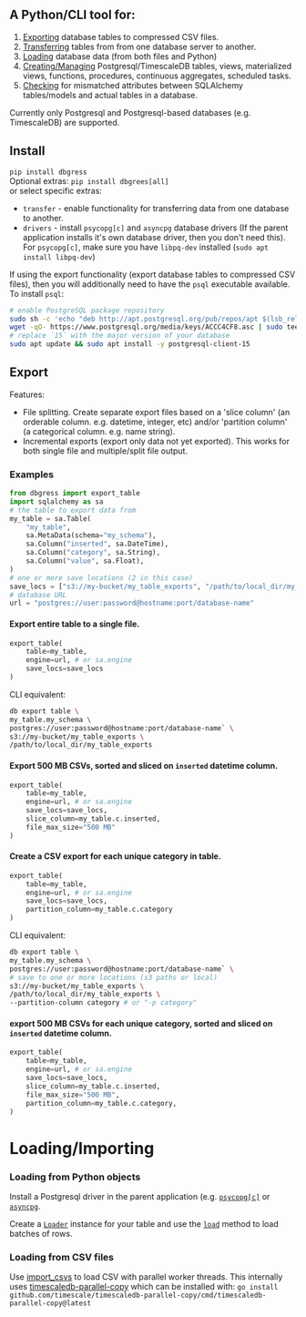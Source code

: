 ## A Python/CLI tool for:
1. [Exporting](#export) database tables to compressed CSV files.
2. [Transferring](./dbgress/transfer.py) tables from from one database server to another.
3. [Loading](#loadingimporting) database data (from both files and Python)
4. [Creating/Managing](./dbgress/components) Postgresql/TimescaleDB tables, views, materialized views, functions, procedures, continuous aggregates, scheduled tasks.
5. [Checking](./dbgress/compare.py) for mismatched attributes between SQLAlchemy tables/models and actual tables in a database.

Currently only Postgresql and Postgresql-based databases (e.g. TimescaleDB) are supported.

## Install
`pip install dbgress`   
Optional extras: `pip install dbgrees[all]`   
or select specific extras:
- `transfer` - enable functionality for transferring data from one database to another.
- `drivers` - install `psycopg[c]` and `asyncpg` database drivers (If the parent application installs it's own database driver, then you don't need this). For `psycopg[c]`, make sure you have `libpq-dev` installed (`sudo apt install libpq-dev`)       

If using the export functionality (export database tables to compressed CSV files), then you will additionally need to have the `psql` executable available.
To install `psql`:
```bash
# enable PostgreSQL package repository
sudo sh -c 'echo "deb http://apt.postgresql.org/pub/repos/apt $(lsb_release -cs)-pgdg main" > /etc/apt/sources.list.d/pgdg.list'
wget -qO- https://www.postgresql.org/media/keys/ACCC4CF8.asc | sudo tee /etc/apt/trusted.gpg.d/pgdg.asc &>/dev/null
# replace `15` with the major version of your database
sudo apt update && sudo apt install -y postgresql-client-15
```

## Export
Features:
- File splitting. Create separate export files based on a 'slice column' (an orderable column. e.g. datetime, integer, etc) and/or 'partition column' (a categorical column. e.g. name string).
- Incremental exports (export only data not yet exported). This works for both single file and multiple/split file output.

### Examples
```py
from dbgress import export_table
import sqlalchemy as sa
# the table to export data from
my_table = sa.Table(
    "my_table", 
    sa.MetaData(schema="my_schema"), 
    sa.Column("inserted", sa.DateTime),
    sa.Column("category", sa.String),
    sa.Column("value", sa.Float),
)
# one or more save locations (2 in this case)
save_locs = ["s3://my-bucket/my_table_exports", "/path/to/local_dir/my_table_exports"]
# database URL
url = "postgres://user:password@hostname:port/database-name"
```
#### Export entire table to a single file.
```py
export_table(
    table=my_table,
    engine=url, # or sa.engine
    save_locs=save_locs
)
```
CLI equivalent:
```bash
db export table \
my_table.my_schema \
postgres://user:password@hostname:port/database-name` \
s3://my-bucket/my_table_exports \
/path/to/local_dir/my_table_exports
```

#### Export 500 MB CSVs, sorted and sliced on `inserted` datetime column.
```py
export_table(
    table=my_table,
    engine=url, # or sa.engine
    save_locs=save_locs,
    slice_column=my_table.c.inserted,
    file_max_size="500 MB"
)
```

#### Create a CSV export for each unique category in table.
```py
export_table(
    table=my_table,
    engine=url, # or sa.engine
    save_locs=save_locs,
    partition_column=my_table.c.category
)
```
CLI equivalent:
```bash
db export table \
my_table.my_schema \
postgres://user:password@hostname:port/database-name` \
# save to one or more locations (s3 paths or local)
s3://my-bucket/my_table_exports \ 
/path/to/local_dir/my_table_exports \ 
--partition-column category # or "-p category"
```

#### export 500 MB CSVs for each unique category, sorted and sliced on `inserted` datetime column.
```py
export_table(
    table=my_table,
    engine=url, # or sa.engine
    save_locs=save_locs,
    slice_column=my_table.c.inserted,
    file_max_size="500 MB",
    partition_column=my_table.c.category,
)
```

# Loading/Importing
### Loading from Python objects
Install a Postgresql driver in the parent application (e.g. [`psycopg[c]`](https://www.psycopg.org/) or [`asyncpg`](https://github.com/MagicStack/asyncpg).

Create a [`Loader`](./dbgress/load.py#L30) instance for your table and use the [`load`](./dbgress/load.py#L175) method to load batches of rows.

### Loading from CSV files
Use [import_csvs](./dbgress/files.py#L10) to load CSV with parallel worker threads. This internally uses [timescaledb-parallel-copy](https://docs.timescale.com/use-timescale/latest/ingest-data/about-timescaledb-parallel-copy/) which can be installed with: `go install github.com/timescale/timescaledb-parallel-copy/cmd/timescaledb-parallel-copy@latest`